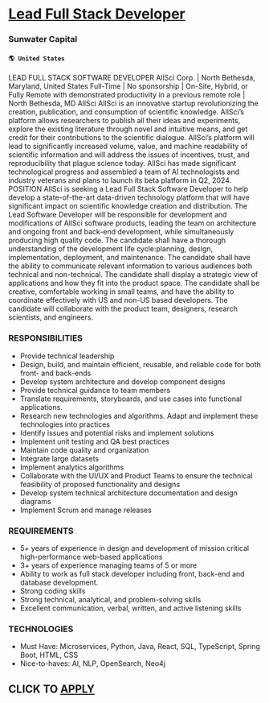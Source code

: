 # [Lead Full Stack Developer](https://www.remotewlb.com/apply/lead-full-stack-developer-55697)  
### Sunwater Capital  
#### `🌎 United States`  
LEAD FULL STACK SOFTWARE DEVELOPER AllSci Corp. | North Bethesda, Maryland, United States Full-Time | No sponsorship | On-Site, Hybrid, or Fully Remote with demonstrated productivity in a previous remote role | North Bethesda, MD AllSci AllSci is an innovative startup revolutionizing the creation, publication, and consumption of scientific knowledge. AllSci’s platform allows researchers to publish all their ideas and experiments, explore the existing literature through novel and intuitive means, and get credit for their contributions to the scientific dialogue. AllSci’s platform will lead to significantly increased volume, value, and machine readability of scientific information and will address the issues of incentives, trust, and reproducibility that plague science today. AllSci has made significant technological progress and assembled a team of AI technologists and industry veterans and plans to launch its beta platform in Q2, 2024. POSITION AllSci is seeking a Lead Full Stack
Software Developer to help develop a state-of-the-art data-driven technology platform that will have significant impact on scientific knowledge creation and distribution. The Lead Software Developer will be responsible for development and modifications of AllSci software products, leading the team on architecture and ongoing front and back-end development, while simultaneously producing high quality code. The candidate shall have a thorough understanding of the development life cycle:planning, design, implementation, deployment, and maintenance. The candidate shall have the ability to communicate relevant information to various audiences both technical and non-technical. The candidate shall display a strategic view of applications and how they fit into the product space. The candidate shall be creative, comfortable working in small teams, and have the ability to coordinate effectively with US and non-US based developers. The candidate will collaborate with the product team, designers,
research scientists, and engineers.

### RESPONSIBILITIES

  * Provide technical leadership 
  * Design, build, and maintain efficient, reusable, and reliable code for both front- and back-ends 
  * Develop system architecture and develop component designs 
  * Provide technical guidance to team members 
  * Translate requirements, storyboards, and use cases into functional applications. 
  * Research new technologies and algorithms. Adapt and implement these technologies into practices 
  * Identify issues and potential risks and implement solutions 
  * Implement unit testing and QA best practices 
  * Maintain code quality and organization 
  * Integrate large datasets 
  * Implement analytics algorithms 
  * Collaborate with the UI/UX and Product Teams to ensure the technical feasibility of proposed functionality and designs 
  * Develop system technical architecture documentation and design diagrams 
  * Implement Scrum and manage releases 

### REQUIREMENTS

  * 5+ years of experience in design and development of mission critical high-performance web-based applications 
  * 3+ years of experience managing teams of 5 or more 
  * Ability to work as full stack developer including front, back-end and database development. 
  * Strong coding skills 
  * Strong technical, analytical, and problem-solving skills 
  * Excellent communication, verbal, written, and active listening skills 

### TECHNOLOGIES

  * Must Have: Microservices, Python, Java, React, SQL, TypeScript, Spring Boot, HTML, CSS 
  * Nice-to-haves: AI, NLP, OpenSearch, Neo4j 

  
## CLICK TO [APPLY](https://www.remotewlb.com/apply/lead-full-stack-developer-55697)

